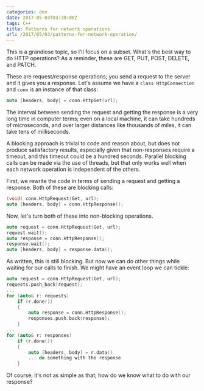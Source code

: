 ```yaml
---
categories: dev
date: 2017-05-03T03:30:00Z
tags: C++
title: Patterns for network operations
url: /2017/05/03/patterns-for-network-operation/
---
```


This is a grandiose topic, so I'll focus on a subset. What's the best way to do HTTP operations?
As a reminder, these are GET, PUT, POST, DELETE, and PATCH.

These are request/response operations; you send a request to the server and it gives you
a response. Let's assume we have a `class HttpConnection` and `conn` is an instance of
that class:

```c++
auto [headers, body] = conn.HttpGet(url);
```

The interval between sending the request and getting the response is a very long
time in computer terms; even on a local machine, it can take hundreds of microseconds, and over
larger distances like thousands of miles, it can take tens of milliseconds.

A blocking approach is trivial to code and reason about, but does not produce satisfactory results,
especially given that non-responses require a timeout, and this timeout could be a hundred seconds.
Parallel blocking calls can be made via the use of threads, but that only works well when each
network operation is independent of the others.

First, we rewrite the code in terms of sending a request and getting a response. Both of these
are blocking calls:

```c++
(void) conn.HttpRequest(Get, url);
auto [headers, body] = conn.HttpResponse();
```

Now, let's turn both of these into non-blocking operations.

```c++
auto request = conn.HttpRequest(Get, url);
request.wait();
auto response = conn.HttpResponse();
response.wait();
auto [headers, body] = response.data();
```

As written, this is still blocking. But now we can do other things while waiting for our calls
to finish. We might have an event loop we can tickle:

```c++
auto request = conn.HttpRequest(Get, url);
requests.push_back(request);
...
for (auto& r: requests)
	if (r.done())
	{
		auto response = conn.HttpResponse();
		responses.push.back(response);
	}
...
for (auto& r: responses)
	if (r.done())
	{
		auto [headers, body] = r.data()
		... do something with the response
	}
```

Of course, it's not as simple as that; how do we know what to do with our response?
